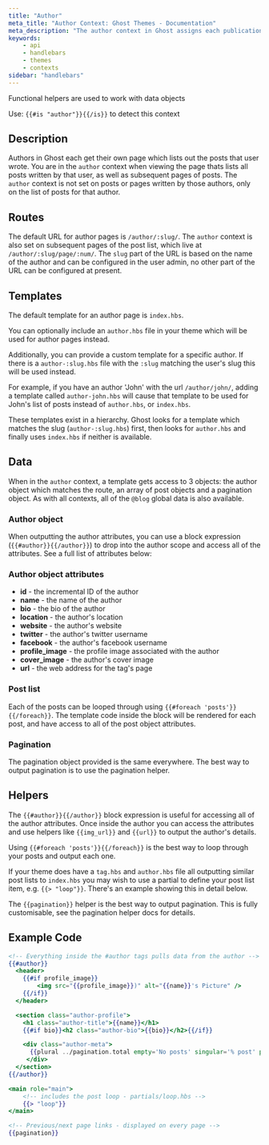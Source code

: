 ```yaml
---
title: "Author"
meta_title: "Author Context: Ghost Themes - Documentation"
meta_description: "The author context in Ghost assigns each publication author with their own page. Learn more about contexts and building a custom theme 👻"
keywords:
    - api
    - handlebars
    - themes
    - contexts
sidebar: "handlebars"
---
```


Functional helpers are used to work with data objects


Use: `{{#is "author"}}{{/is}}` to detect this context

## Description

Authors in Ghost each get their own page which lists out the posts that user wrote. You are in the `author` context when viewing the page thats lists all posts written by that user, as well as subsequent pages of posts. The `author` context is not set on posts or pages written by those authors, only on the list of posts for that author.


## Routes

The default URL for author pages is `/author/:slug/`. The `author` context is also set on subsequent pages of the post list, which live at `/author/:slug/page/:num/`. The `slug` part of the URL is based on the name of the author and can be configured in the user admin, no other part of the URL can be configured at present.


## Templates

The default template for an author page is `index.hbs`.

You can optionally include an `author.hbs` file in your theme which will be used for author pages instead.

Additionally, you can provide a custom template for a specific author. If there is a `author-:slug.hbs` file with the `:slug` matching the user's slug this will be used instead.

For example, if you have an author 'John' with the url `/author/john/`, adding a template called `author-john.hbs` will cause that template to be used for John's list of posts instead of `author.hbs`, or `index.hbs`.

These templates exist in a hierarchy. Ghost looks for a template which matches the slug (`author-:slug.hbs`) first, then looks for `author.hbs` and finally uses `index.hbs` if neither is available.

## Data

When in the `author` context, a template gets access to 3 objects: the author object which matches the route, an array of post objects and a pagination object. As with all contexts, all of the `@blog` global data is also available.

### Author object

When outputting the author attributes, you can use a block expression (`{{#author}}{{/author}}`) to drop into the author scope and access all of the attributes. See a full list of attributes below:

### Author object attributes

- **id** - the incremental ID of the author
- **name** - the name of the author
- **bio** - the bio of the author
- **location** - the author's location
- **website** - the author's website
- **twitter** - the author's twitter username 
- **facebook** - the author's facebook username 
- **profile_image** - the profile image associated with the author 
- **cover_image** - the author's cover image 
- **url** - the web address for the tag's page 


### Post list

Each of the posts can be looped through using `{{#foreach 'posts'}}{{/foreach}}`. The template code inside the block will be rendered for each post, and have access to all of the post object attributes.

### Pagination

The pagination object provided is the same everywhere. The best way to output pagination is to use the pagination helper.

## Helpers

The `{{#author}}{{/author}}` block expression is useful for accessing all of the author attributes. Once inside the author you can access the attributes and use helpers like `{{img_url}}` and `{{url}}` to output the author's details.

Using `{{#foreach 'posts'}}{{/foreach}}` is the best way to loop through your posts and output each one.

If your theme does have a `tag.hbs` and `author.hbs` file all outputting similar post lists to `index.hbs` you may wish to use a partial to define your post list item, e.g. `{{> "loop"}}`. There's an example showing this in detail below.

The `{{pagination}}` helper is the best way to output pagination. This is fully customisable, see the pagination helper docs for details.


## Example Code

```handlebars:title=author.hbs
<!-- Everything inside the #author tags pulls data from the author -->
{{#author}}
  <header>
  	{{#if profile_image}}
    	<img src="{{profile_image}})" alt="{{name}}'s Picture" />
    {{/if}}
  </header>

  <section class="author-profile">
  	<h1 class="author-title">{{name}}</h1>
    {{#if bio}}<h2 class="author-bio">{{bio}}</h2>{{/if}}

    <div class="author-meta">
      {{plural ../pagination.total empty='No posts' singular='% post' plural='% posts'}}
     </div>
  </section>
{{/author}}

<main role="main">
    <!-- includes the post loop - partials/loop.hbs -->
    {{> "loop"}}
</main>

<!-- Previous/next page links - displayed on every page -->
{{pagination}}

```
